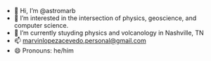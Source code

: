 - 👋 Hi, I’m @astromarb
- 👀 I’m interested in the intersection of physics, geoscience, and computer science. 
- 🌱 I’m currently stuyding physics and volcanology in Nashville, TN
- 📫 marvinlopezacevedo.personal@gmail.com
- 😄 Pronouns: he/him

<!---
astromarb/astromarb is a ✨ special ✨ repository because its `README.md` (this file) appears on your GitHub profile.
You can click the Preview link to take a look at your changes.
--->
